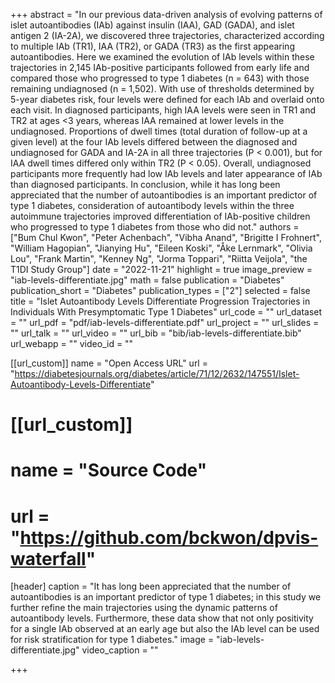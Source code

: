 +++
abstract = "In our previous data-driven analysis of evolving patterns of islet autoantibodies (IAb) against insulin (IAA), GAD (GADA), and islet antigen 2 (IA-2A), we discovered three trajectories, characterized according to multiple IAb (TR1), IAA (TR2), or GADA (TR3) as the first appearing autoantibodies. Here we examined the evolution of IAb levels within these trajectories in 2,145 IAb-positive participants followed from early life and compared those who progressed to type 1 diabetes (n = 643) with those remaining undiagnosed (n = 1,502). With use of thresholds determined by 5-year diabetes risk, four levels were defined for each IAb and overlaid onto each visit. In diagnosed participants, high IAA levels were seen in TR1 and TR2 at ages <3 years, whereas IAA remained at lower levels in the undiagnosed. Proportions of dwell times (total duration of follow-up at a given level) at the four IAb levels differed between the diagnosed and undiagnosed for GADA and IA-2A in all three trajectories (P < 0.001), but for IAA dwell times differed only within TR2 (P < 0.05). Overall, undiagnosed participants more frequently had low IAb levels and later appearance of IAb than diagnosed participants. In conclusion, while it has long been appreciated that the number of autoantibodies is an important predictor of type 1 diabetes, consideration of autoantibody levels within the three autoimmune trajectories improved differentiation of IAb-positive children who progressed to type 1 diabetes from those who did not."
authors = ["Bum Chul Kwon", "Peter Achenbach", "Vibha Anand", "Brigitte I Frohnert", "William Hagopian", "Jianying Hu", "Eileen Koski", "Åke Lernmark", "Olivia Lou", "Frank Martin", "Kenney Ng", "Jorma Toppari", "Riitta Veijola", "the T1DI Study Group"]
date = "2022-11-21"
highlight = true
image_preview = "iab-levels-differentiate.jpg"
math = false
publication = "Diabetes"
publication_short = "Diabetes"
publication_types = ["2"]
selected = false
title = "Islet Autoantibody Levels Differentiate Progression Trajectories in Individuals With Presymptomatic Type 1 Diabetes"
url_code = ""
url_dataset = ""
url_pdf = "pdf/iab-levels-differentiate.pdf"
url_project = ""
url_slides = ""
url_talk = ""
url_video = ""
url_bib = "bib/iab-levels-differentiate.bib"
url_webapp = ""
video_id = ""

[[url_custom]]
name = "Open Access URL"
url = "https://diabetesjournals.org/diabetes/article/71/12/2632/147551/Islet-Autoantibody-Levels-Differentiate"

# [[url_custom]]
# name = "Source Code"
# url = "https://github.com/bckwon/dpvis-waterfall"


[header]
  caption = "It has long been appreciated that the number of autoantibodies is an important predictor of type 1 diabetes; in this study we further refine the main trajectories using the dynamic patterns of autoantibody levels. Furthermore, these data show that not only positivity for a single IAb observed at an early age but also the IAb level can be used for risk stratification for type 1 diabetes."
  image = "iab-levels-differentiate.jpg"
  video_caption = ""

+++
